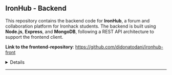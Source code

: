   ## IronHub - Backend

<summary>

This repository contains the backend code for **IronHub**, a forum and collaboration platform for Ironhack students. The backend is built using **Node.js**, **Express**, and **MongoDB**, following a REST API architecture to support the frontend client.

**Link to the frontend-repository**:
https://github.com/didonatodani/ironhub-front

</summary> 

<details>
  
## Features

- **User Authentication**:
  - Sign-up, log-in, and log-out with encrypted passwords using JWT.
  - Authentication middleware to protect routes.

- **Post Management**:
  - Create, read, update, and delete user-generated posts.
  - Search posts by title.
  - Filter posts by course or category.
  - Sort posts by date or relevance.

- **User Profiles**:
  - Retrieve and update user profile details.
  - Display posts by a specific user.

- **Filtering and Sorting**:
  - Retrieve posts with options for filtering (e.g., by category) and sorting (e.g., by date).

---

## Justification for Features

The features included in IronHub were carefully selected to meet the needs of Ironhack students:

- **User Authentication** 
  - ensures that only verified users can access and post content, maintaining a secure environment for collaboration.

- **Post Management**:
  - allows users to share insights, seek help, and contribute to discussions, creating a sense of community.

- **User Profiles**:
  - Enhances personalization and gives students the opportunity to connect more.

- **Filtering and Sorting**:
  -  help users quickly find relevant content, improving usability and engagement.

---

## Technologies Used

- **Node.js**: Backend runtime environment.
- **Express.js**: Web framework for building REST APIs.
- **MongoDB**: Database for storing user and post data.
- **Mongoose**: ODM for MongoDB to define and interact with data models.
- **JWT**: Secure user authentication.
- **bcrypt**: For password hashing.
- **dotenv**: For environment variable management.

---

## API Endpoints

### Home
| Method | Endpoint    | Description                    |
|--------|-------------|--------------------------------|
| GET    | `/`         | Homepage                      |

---

### Authentication
| Method | Endpoint          | Description                          |
|--------|-------------------|--------------------------------------|
| POST   | `/auth/signup`    | Register a new user                 |
| POST   | `/auth/login`     | Log in an existing user             |
| GET    | `/auth/verify`    | Verify user authentication status   |

---

### Users
| Method | Endpoint                | Description                                     |
|--------|-------------------------|-------------------------------------------------|
| GET    | `/users/:userId`        | Retrieve a user's profile                      |
| PUT    | `/users/:userId`        | Update a user's profile                        |
| GET    | `/users/:postId`        | Retrieve all posts created by a specific user  |

---

### Posts
| Method | Endpoint          | Description                           |
|--------|-------------------|---------------------------------------|
| GET    | `/posts`          | Retrieve all posts (supports filters and sorting) |
| POST   | `/posts`          | Create a new post                    |
| GET    | `/posts/:id`      | Retrieve a single post by ID         |
| PUT    | `/posts/:id`      | Update a post by ID                  |
| DELETE | `/posts/:id`      | Delete a post by ID                  |
| GET    | `/posts/search`   | Search for posts by title            |

---

## Configuration and Setup

- **Prerequisites**:
  - Node.js (version 14.x or higher)
  - MongoDB (local or cloud database)
  - A .env file containing:
    - PORT=3000
    - MONGO_URI=<Your MongoDB connection string>
    - JWT_SECRET=<Your JWT secret>

**Installation**:
- **Clone the repository**:
  - git clone https://github.com/your-username/ironhub-backend.git
  - cd ironhub-backend

- **Install dependencies**:
  - npm install
  - Run the development server:
  - npm start
  - Access the application on http://localhost:3000.


## Credits
- **IronHub was developed by**:
  - **Dani Di Donato**:
    - Github-link: https://github.com/didonatodani/
    - Linkedin-link: https://www.linkedin.com/in/dani-di-donato-web-dev/
  - **Nigel Ferreres**
    - Github-link: https://github.com/NigelFerrefe
    - Linkedin-link: https://www.linkedin.com/in/nigel-ferreres-felix 
  - **Piet-Hein Schouten**
    - Github-link: https://github.com/phsworks 
    - Linkedin-link: https://www.linkedin.com/in/piet-hein-schouten-4a2b451bb/
    
Special thanks to:

Ironhack Instructor: Marcel Bosch.

</details>

---










